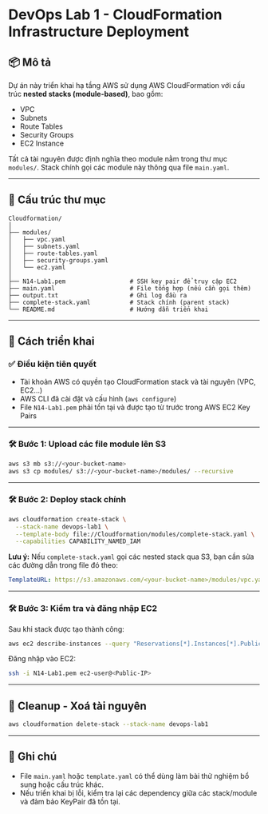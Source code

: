 # DevOps Lab 1 - CloudFormation Infrastructure Deployment

## 📦 Mô tả

Dự án này triển khai hạ tầng AWS sử dụng AWS CloudFormation với cấu trúc **nested stacks (module-based)**, bao gồm:

* VPC
* Subnets
* Route Tables
* Security Groups
* EC2 Instance

Tất cả tài nguyên được định nghĩa theo module nằm trong thư mục `modules/`. Stack chính gọi các module này thông qua file `main.yaml`.

---

## 📁 Cấu trúc thư mục

```
Cloudformation/
│
├── modules/
│   ├── vpc.yaml
│   ├── subnets.yaml
│   ├── route-tables.yaml
│   ├── security-groups.yaml
│   └── ec2.yaml
│
├── N14-Lab1.pem                  # SSH key pair để truy cập EC2
├── main.yaml                     # File tổng hợp (nếu cần gọi thêm)
├── output.txt                    # Ghi log đầu ra
├── complete-stack.yaml           # Stack chính (parent stack)
└── README.md                     # Hướng dẫn triển khai
```

---

## 🚀 Cách triển khai

### ✅ Điều kiện tiên quyết

* Tài khoản AWS có quyền tạo CloudFormation stack và tài nguyên (VPC, EC2…)
* AWS CLI đã cài đặt và cấu hình (`aws configure`)
* File `N14-Lab1.pem` phải tồn tại và được tạo từ trước trong AWS EC2 Key Pairs

---

### 🛠️ Bước 1: Upload các file module lên S3

```bash
aws s3 mb s3://<your-bucket-name>
aws s3 cp modules/ s3://<your-bucket-name>/modules/ --recursive
```

---

### 🛠️ Bước 2: Deploy stack chính

```bash
aws cloudformation create-stack \
  --stack-name devops-lab1 \
  --template-body file://Cloudformation/modules/complete-stack.yaml \
  --capabilities CAPABILITY_NAMED_IAM
```

**Lưu ý:** Nếu `complete-stack.yaml` gọi các nested stack qua S3, bạn cần sửa các đường dẫn trong file đó theo:

```yaml
TemplateURL: https://s3.amazonaws.com/<your-bucket-name>/modules/vpc.yaml
```

---

### 🛠️ Bước 3: Kiểm tra và đăng nhập EC2

Sau khi stack được tạo thành công:

```bash
aws ec2 describe-instances --query "Reservations[*].Instances[*].PublicIpAddress" --output text
```

Đăng nhập vào EC2:

```bash
ssh -i N14-Lab1.pem ec2-user@<Public-IP>
```

---

## 🪩 Cleanup - Xoá tài nguyên

```bash
aws cloudformation delete-stack --stack-name devops-lab1
```

---

## 📝 Ghi chú

* File `main.yaml` hoặc `template.yaml` có thể dùng làm bài thử nghiệm bổ sung hoặc cấu trúc khác.
* Nếu triển khai bị lỗi, kiểm tra lại các dependency giữa các stack/module và đảm bảo KeyPair đã tồn tại.


